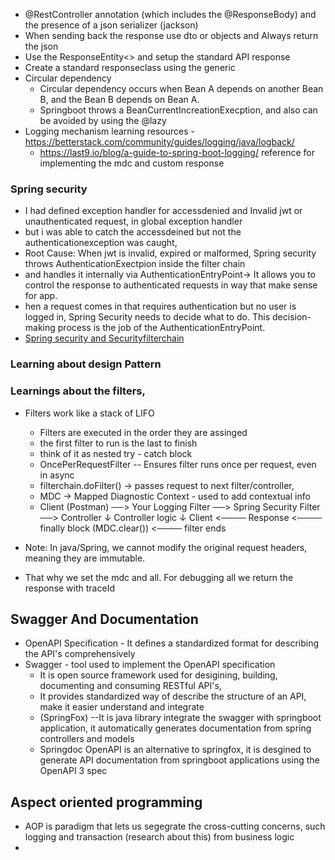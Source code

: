 - @RestController annotation (which includes the @ResponseBody) and the presence of a json serializer (jackson)
- When sending back the response use dto or objects and Always return the json 
- Use the ResponseEntity<> and setup the standard API response
- Create a standard responseclass using the generic
- Circular dependency
  - Circular dependency occurs when Bean A depends on another Bean B, and the Bean B depends on Bean A. 
  - Springboot throws a BeanCurrentIncreationExecption, and also can be avoided by using the @lazy
- Logging mechanism learning resources -https://betterstack.com/community/guides/logging/java/logback/ 
  - https://last9.io/blog/a-guide-to-spring-boot-logging/ reference for implementing the mdc and custom response

### Spring security 
  
- I had defined exception handler for accessdenied and Invalid jwt or unauthenticated request, in global exception handler
- but i was able to catch the accessdeined but not the authenticationexception was caught, 
- Root Cause: When jwt is invalid, expired or malformed, Spring security throws AuthenticationExectpion inside the filter chain
- and handles it internally via AuthenticationEntryPoint-> It allows you to control the response to authenticated requests in way that make sense for app.
- hen a request comes in that requires authentication but no user is logged in, Spring Security needs to decide what to do. This decision-making process is the job of the AuthenticationEntryPoint.
- [Spring security and Securityfilterchain](https://medium.com/@samrat.alam/multiple-security-filter-chains-in-spring-security-for-separate-paths-in-spring-boot-avoiding-d6107445f3a8)

### Learning about design Pattern


### Learnings about the filters, 
- Filters work like a stack of LIFO 
  - Filters are executed in the order they are assinged
  - the first filter to run is the last to finish 
  - think of it as nested try - catch block
  - OncePerRequestFilter -- Ensures filter runs once per request, even in async
  - filterchain.doFilter() -> passes request to next filter/controller, 
  - MDC -> Mapped Diagnostic Context - used to add contextual info 
  - Client (Postman) ──> Your Logging Filter ──> Spring Security Filter ──> Controller
    ↓
    Controller logic
    ↓
    Client <──── Response <──── finally block (MDC.clear()) <──── filter ends
  
- Note: In java/Spring, we cannot modify the original request headers, meaning they are immutable.
- That why we set the mdc and all. For debugging all we return the response with traceId 

## Swagger And Documentation
- OpenAPI Specification - It defines a standardized format for describing the API's comprehensively
- Swagger - tool used to implement the OpenAPI specification 
  - It is open source framework used for desigining, building, documenting and consuming RESTful API's,
  - It provides standardized way of describe the structure of an API, make it easier understand and integrate
  - (SpringFox) --It is java library integrate the swagger with springboot application, it automatically generates documentation from spring controllers and models
  - Springdoc OpenAPI is an alternative to springfox, it is desgined to generate API documentation from springboot applications using the OpenAPI 3 spec


## Aspect oriented programming
- AOP is paradigm that lets us segegrate the cross-cutting concerns, such logging and transaction (research about this) from business logic
- 